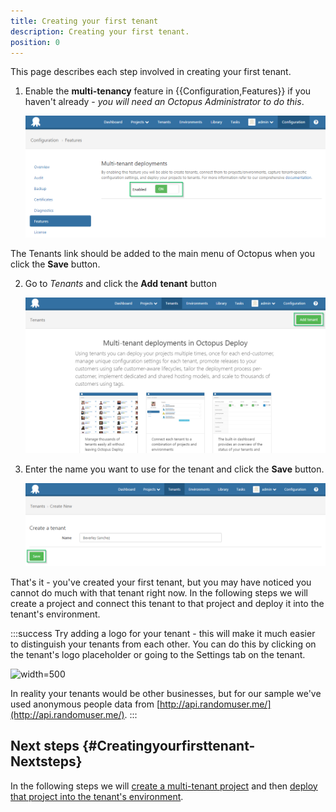 ```yaml
---
title: Creating your first tenant
description: Creating your first tenant.
position: 0
---
```


This page describes each step involved in creating your first tenant.

1. Enable the **multi-tenancy** feature in {{Configuration,Features}} if you haven't already - *you will need an Octopus Administrator to do this*.

   ![](images/enabling-tenant-feature.png "width=500")

The Tenants link should be added to the main menu of Octopus when you click the **Save** button.

2. Go to *Tenants* and click the **Add tenant** button

   ![](images/add-new-tenant.png "width=500")

3. Enter the name you want to use for the tenant and click the **Save** button.

    ![](images/creating-new-tenant.png "width=500")

That's it - you've created your first tenant, but you may have noticed you cannot do much with that tenant right now. In the following steps we will create a project and connect this tenant to that project and deploy it into the tenant's environment.

:::success
Try adding a logo for your tenant - this will make it much easier to distinguish your tenants from each other. You can do this by clicking on the tenant's logo placeholder or going to the Settings tab on the tenant.

![](/sampler.png "width=500")

In reality your tenants would be other businesses, but for our sample we've used anonymous people data from [http://api.randomuser.me/](http://api.randomuser.me/).
:::

## Next steps {#Creatingyourfirsttenant-Nextsteps}

In the following steps we will [create a multi-tenant project](/docs/deployment-patterns/multi-tenant-deployments/multi-tenant-deployment-guide/creating-your-first-multi-tenant-project.md) and then [deploy that project into the tenant's environment](/docs/deployment-patterns/multi-tenant-deployments/multi-tenant-deployment-guide/deploying-a-simple-multi-tenant-project.md).
